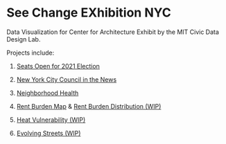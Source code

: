 # See Change EXhibition NYC

Data Visualization for Center for Architecture Exhibit by the MIT Civic Data Design Lab.

Projects include:
1. [Seats Open for 2021 Election](https://civic-data-design-lab.github.io/see-change-nyc/OpenSeats) 
2. [New York City Council in the News](https://civic-data-design-lab.github.io/see-change-nyc/NewYorkTimes)
3. [Neighborhood Health](https://civic-data-design-lab.github.io/see-change-nyc/NeighborhoodHealth)

4. [Rent Burden Map](https://civic-data-design-lab.github.io/see-change-nyc/RentBurdenMap) & [Rent Burden Distribution (WIP)](https://civic-data-design-lab.github.io/see-change-nyc/RentBurden)
5. [Heat Vulnerability (WIP)](https://civic-data-design-lab.github.io/see-change-nyc/HeatVulnerabilityMap)
6. [Evolving Streets (WIP)](https://civic-data-design-lab.github.io/see-change-nyc/EvolvingStreetsMap)
